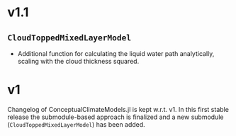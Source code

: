 # v1.1

## `CloudToppedMixedLayerModel`

- Additional function for calculating the liquid water path analytically, scaling with the cloud thickness squared.


# v1

Changelog of ConceptualClimateModels.jl is kept w.r.t. v1.
In this first stable release the submodule-based approach is finalized and a new submodule (`CloudToppedMixedLayerModel`) has been added.
